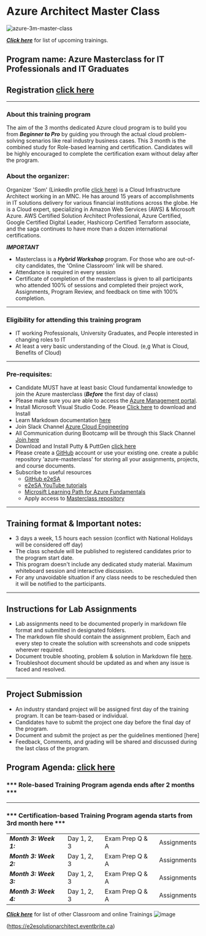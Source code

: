 # Azure Architect Master Class

![azure-3m-master-class](https://github.com/e2eSolutionArchitect/academy/assets/62712515/9514db5f-7f40-4357-b01d-85b61d0def1a)


***[Click here](https://e2esolutionarchitect.eventbrite.com)*** for list of upcoming trainings.

## Program name: Azure Masterclass for IT Professionals and IT Graduates

## Registration [click here](https://www.eventbrite.ca/e/azure-architect-masterclass-3-months-tickets-688806768587)
----------------------------
### About this training program
The aim of the 3 months dedicated Azure cloud program is to build you from ***Beginner to Pro*** by guiding you through the actual cloud problem-solving scenarios like real industry business cases. 
This 3 month is the combined study for Role-based learning and certification. Candidates will be highly encouraged to complete the certification exam without delay after the program. 

### About the organizer: 
Organizer 'Som' (LinkedIn profile [click here](https://www.linkedin.com/in/somspeaks/)) is a Cloud Infrastructure Architect working in an MNC. He has around 15 years of accomplishments in IT solutions delivery for various financial institutions across the globe. He is a Cloud expert, specializing in Amazon Web Services (AWS) & Microsoft Azure. AWS Certified Solution Architect Professional, Azure Certified, Google Certified Digital Leader, Hashicorp Certified Terraform associate, and the saga continues to have more than a dozen international certifications.

***IMPORTANT***
- Masterclass is a ***Hybrid Workshop*** program. For those who are out-of-city candidates, the 'Online Classroom' link will be shared.
- Attendance is required in every session
- Certificate of completion of the masterclass is given to all participants who attended 100% of sessions and completed their project work, Assignments, Program Review, and feedback on time with 100% completion. 

----------------------------
### Eligibility for attending this training program
- IT working Professionals, University Graduates, and People interested in changing roles to IT
- At least a very basic understanding of the Cloud. (e,g What is Cloud, Benefits of Cloud)
----------------------------

### Pre-requisites: 
- Candidate MUST have at least basic Cloud fundamental knowledge to join the Azure masterclass
(***Before*** the first day of class)
- Please make sure you are able to access the [Azure Management portal](https://portal.azure.com/). 
- Install Microsoft Visual Studio Code. Please [Click here](https://code.visualstudio.com/download) to download and Install
- Learn Markdown documentation [here](https://www.markdownguide.org/cheat-sheet/)
- Join Slack Channel [Azure Cloud Engineering](https://talentdevelop-u8d3237.slack.com/archives/C04KCD5HPC1)
- All Communication during Bootcamp will be through this Slack Channel [Join here](https://talentdevelop-u8d3237.slack.com/archives/C05AFBZ4RL4)
- Download and Install Putty & PuttGen [click here](https://www.puttygen.com/)
- Please create a [GitHub](https://github.com/) account or use your existing one. create a public repository 'azure-masterclass' for storing all your assignments, projects, and course documents.
- Subscribe to useful resources 
  - [GitHub e2eSA](https://github.com/e2eSolutionArchitect/scripts)
  - [e2eSA YouTube tutorials](https://www.youtube.com/channel/UC5Juuk7aTvbRmrABMq4onJA/videos)
  - [Microsift Learning Path for Azure Fundamentals](https://learn.microsoft.com/en-us/certifications/azure-fundamentals/)
  - Apply access to [Masterclass repository](https://github.com/e2eSolutionArchitect/azure-cloud-masterclass/tree/main)

----------------------------

## Training format & Important notes:

- 3 days a week, 1.5 hours each session (conflict with National Holidays will be considered off day) 
- The class schedule will be published to registered candidates prior to the program start date.
- This program doesn't include any dedicated study material. Maximum whiteboard session and interactive discussion. 
- For any unavoidable situation if any class needs to be rescheduled then it will be notified to the participants. 

----------------------------

## Instructions for Lab Assignments
- Lab assignments need to be documented properly in markdown file format and submitted in designated folders.
- The markdown file should contain the assignment problem, Each and every step to create the solution with screenshots and code snippets wherever required.
- Document trouble shooting, problem & solution in Markdown file [here](https://github.com/e2eSolutionArchitect/KEDB/blob/main/azure/azure-troubleshoot.md).
- Troubleshoot document should be updated as and when any issue is faced and resolved. 

----------------------------

## Project Submission
- An industry standard project will be assigned first day of the training program. It can be team-based or individual.
- Candidates have to submit the project one day before the final day of the program.
- Document and submit the project as per the guidelines mentioned [here]
- Feedback, Comments, and grading will be shared and discussed during the last class of the program.

## Program Agenda: [click here](https://github.com/e2eSolutionArchitect/azure-cloud-masterclass/tree/main/contents)
  
### *** Role-based Training Program agenda ends after 2 months ***
----------------------------
### *** Certification-based Training Program agenda starts from 3rd month here ***

|   |   |   |   | 
|---|---|---|---|
| ***Month 3: Week 1:*** | Day 1, 2, 3 | Exam Prep Q & A | Assignments | 
| ***Month 3: Week 2:*** | Day 1, 2, 3 | Exam Prep Q & A | Assignments | 
| ***Month 3: Week 3:*** | Day 1, 2, 3 | Exam Prep Q & A | Assignments | 
| ***Month 3: Week 4:*** | Day 1, 2, 3 | Exam Prep Q & A | Assignments | 

***[Click here](https://e2esolutionarchitect.eventbrite.com)*** for list of other Classroom and online Trainings 
![image](https://github.com/e2eSolutionArchitect/academy/assets/62712515/8b0d2bc9-6c74-40c3-a7fe-40daea9c8260)

(https://e2esolutionarchitect.eventbrite.ca)
